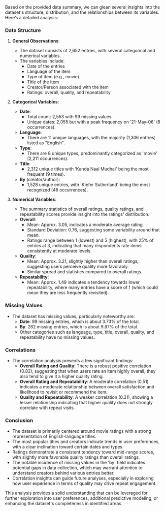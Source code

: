 Based on the provided data summary, we can glean several insights into the dataset's structure, distribution, and the relationships between its variables. Here’s a detailed analysis:

### Data Structure

1. **General Observations**:
   - The dataset consists of 2,652 entries, with several categorical and numerical variables.
   - The variables include:
     - Date of the entries
     - Language of the item
     - Type of item (e.g., movie)
     - Title of the item
     - Creator/Person associated with the item
     - Ratings: overall, quality, and repeatability

2. **Categorical Variables**:
   - **Date**: 
     - Total count: 2,553 with 99 missing values.
     - Unique dates: 2,055 but with a peak frequency on '21-May-06' (8 occurrences).
   - **Language**: 
     - There are 11 unique languages, with the majority (1,306 entries) listed as "English".
   - **Type**:
     - There are 8 unique types, predominantly categorized as 'movie' (2,211 occurrences).
   - **Title**: 
     - 2,312 unique titles with 'Kanda Naal Mudhal' being the most frequent (9 times).
   - **By** (creator/author):
     - 1,528 unique entries, with 'Kiefer Sutherland' being the most recognized (48 occurrences).

3. **Numerical Variables**:
   - The summary statistics of overall ratings, quality ratings, and repeatability scores provide insight into the ratings' distribution.
   - **Overall**: 
     - Mean: Approx. 3.05, indicates a moderate average rating.
     - Standard Deviation: 0.76, suggesting some variability around that mean.
     - Ratings range between 1 (lowest) and 5 (highest), with 25% of entries at 3, indicating that many respondents rate items consistently at moderate levels.
   - **Quality**: 
     - Mean: Approx. 3.21, slightly higher than overall ratings, suggesting users perceive quality more favorably.
     - Similar spread and statistics compared to overall ratings.
   - **Repeatability**: 
     - Mean: Approx. 1.49 indicates a tendency towards lower repeatability, where many entries have a score of 1 (which could mean they are less frequently revisited).

### Missing Values
- The dataset has missing values, particularly noteworthy are:
  - **Date**: 99 missing entries, which is about 3.73% of the total.
  - **By**: 262 missing entries, which is about 9.87% of the total.
  - Other categories such as language, type, title, overall, quality, and repeatability have no missing values.

### Correlations
- The correlation analysis presents a few significant findings:
  - **Overall Rating and Quality**: There is a robust positive correlation (0.83), suggesting that when users rate an item highly overall, they also tend to give it a higher quality rating. 
  - **Overall Rating and Repeatability**: A moderate correlation (0.51) indicates a moderate relationship between overall satisfaction and likelihood to revisit or recommend the item.
  - **Quality and Repeatability**: A weaker correlation (0.31), showing a lesser relationship indicating that higher quality does not strongly correlate with repeat visits.

### Conclusion
- The dataset is primarily centered around movie ratings with a strong representation of English-language titles.
- The most popular titles and creators indicate trends in user preferences, with a clear inclination toward certain dates and types.
- Ratings demonstrate a consistent tendency toward mid-range scores, with slightly more favorable quality ratings than overall ratings.
- The notable incidence of missing values in the 'by' field indicates potential gaps in data collection, which may warrant attention to understand creators behind various entries better.
- Correlation insights can guide future analyses, especially in exploring how user experience in terms of quality may drive repeat engagement.

This analysis provides a solid understanding that can be leveraged for further exploration into user preferences, additional predictive modeling, or enhancing the dataset's completeness in identified areas.